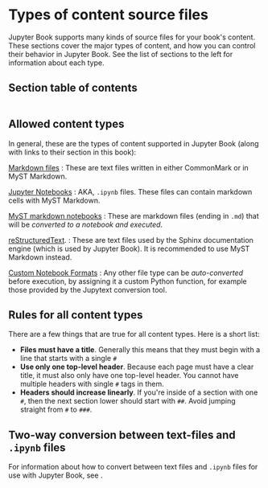 # Types of content source files

Jupyter Book supports many kinds of source files for your book's content.
These sections cover the major types of content, and how you can control their behavior in Jupyter Book.
See the list of sections to the left for information about each type.

## Section table of contents

```{tableofcontents}
```

## Allowed content types

In general, these are the types of content supported in Jupyter Book (along with
links to their section in this book):

[Markdown files](markdown)
: These are text files written in either CommonMark or in MyST Markdown.

[Jupyter Notebooks](notebooks)
: AKA, `.ipynb` files. These files can contain markdown cells with MyST Markdown.

[MyST markdown notebooks](myst-notebooks)
: These are markdown files (ending in `.md`) that will be *converted to a notebook and executed*.

[reStructuredText](restructuredtext).
: These are text files used by the Sphinx documentation engine (which is used by Jupyter Book).
  It is recommended to use MyST Markdown instead.

[Custom Notebook Formats](file-types:custom)
: Any other file type can be *auto-converted* before execution, by assigning it a custom Python function, for example those provided by the Jupytext conversion tool.

## Rules for all content types

There are a few things that are true for all content types. Here is a short list:

* **Files must have a title**. Generally this means that they must begin with
  a line that starts with a single `#`
* **Use only one top-level header**. Because each page must have a clear
  title, it must also only have one top-level header. You cannot have multiple
  headers with single `#` tags in them.
* **Headers should increase linearly**. If you're inside of a section with
  one `#`, then the next section lower should start with `##`. Avoid jumping straight
  from `#` to `###`.

## Two-way conversion between text-files and `.ipynb` files

For information about how to convert between text files and `.ipynb` files for use
with Jupyter Book, see [](file-types:custom:jupytext).
